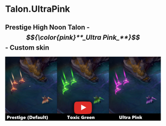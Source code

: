 # Talon.UltraPink

## Prestige High Noon Talon - **_$${\color{pink}**_Ultra Pink_**}$$_**- Custom skin
[![IMAGE ALT TEXT HERE](./readme_picture.png)](https://www.youtube.com/watch?v=hdWnTyzXnX8)
